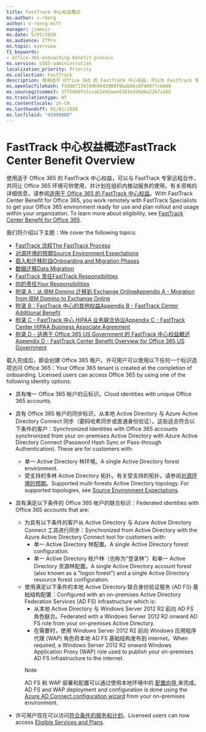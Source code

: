 ```yaml
---
title: FastTrack 中心权益概述
ms.author: v-rberg
author: v-rberg-msft
manager: jimmuir
ms.date: 5/01/2020
ms.audience: ITPro
ms.topic: overview
f1_keywords:
- office-365-onboarding-benefit-process
ms.service: o365-administration
localization_priority: Priority
ms.collection: FastTrack
description: 使用适于 Office 365 的 FastTrack 中心权益，可以与 FastTrack 专家远程合作，共同让 Office 365 环境可供使用，并计划在组织内推动服务的使用。有关资格的详细信息，请参阅适用于 Office 365 的 FastTrack 中心权益。
ms.openlocfilehash: f3dd071707d469041900f9bab86c07489ffcb4d0
ms.sourcegitcommit: 2775660fc5ccab2e92aee9383e326dba22b7a16b
ms.translationtype: HT
ms.contentlocale: zh-CN
ms.lasthandoff: 05/01/2020
ms.locfileid: "43999888"
---
```

# <a name="fasttrack-center-benefit-overview"></a><span data-ttu-id="8af8d-104">FastTrack 中心权益概述</span><span class="sxs-lookup"><span data-stu-id="8af8d-104">FastTrack Center Benefit Overview</span></span>

<span data-ttu-id="8af8d-p102">使用适于 Office 365 的 FastTrack 中心权益，可以与 FastTrack 专家远程合作，共同让 Office 365 环境可供使用，并计划在组织内推动服务的使用。有关资格的详细信息，请参阅[适用于 Office 365 的 FastTrack 中心权益](O365-fasttrack-benefit-for-office-365.md)。</span><span class="sxs-lookup"><span data-stu-id="8af8d-p102">With FastTrack Center Benefit for Office 365, you work remotely with FastTrack Specialists to get your Office 365 environment ready for use and plan rollout and usage within your organization. To learn more about eligibility, see [FastTrack Center Benefit for Office 365](O365-fasttrack-benefit-for-office-365.md).</span></span>
  
<span data-ttu-id="8af8d-107">我们将介绍以下主题：</span><span class="sxs-lookup"><span data-stu-id="8af8d-107">We cover the following topics:</span></span>
- [<span data-ttu-id="8af8d-108">FastTrack 流程</span><span class="sxs-lookup"><span data-stu-id="8af8d-108">The FastTrack Process</span></span>](O365-fasttrack-process.md) 
- [<span data-ttu-id="8af8d-109">对源环境的预期</span><span class="sxs-lookup"><span data-stu-id="8af8d-109">Source Environment Expectations</span></span>](O365-source-environment-expectations.md)
- [<span data-ttu-id="8af8d-110">载入和迁移阶段</span><span class="sxs-lookup"><span data-stu-id="8af8d-110">Onboarding and Migration Phases</span></span>](O365-onboarding-and-migration.md)
- [<span data-ttu-id="8af8d-111">数据迁移</span><span class="sxs-lookup"><span data-stu-id="8af8d-111">Data Migration</span></span>](O365-data-migration.md)
- [<span data-ttu-id="8af8d-112">FastTrack 责任</span><span class="sxs-lookup"><span data-stu-id="8af8d-112">FastTrack Responsibilities</span></span>](O365-fasttrack-responsibilities.md)
- [<span data-ttu-id="8af8d-113">你的责任</span><span class="sxs-lookup"><span data-stu-id="8af8d-113">Your Responsibilities</span></span>](O365-your-responsibilities.md) 
- [<span data-ttu-id="8af8d-114">附录 A：从 IBM Domino 迁移到 Exchange Online</span><span class="sxs-lookup"><span data-stu-id="8af8d-114">Appendix A - Migration from IBM Domino to Exchange Online</span></span>](O365-from-ibm-domino-to-exchange-online.md)
- [<span data-ttu-id="8af8d-115">附录 B：FastTrack 中心的其他权益</span><span class="sxs-lookup"><span data-stu-id="8af8d-115">Appendix B - FastTrack Center Additional Benefit</span></span>](O365-fasttrack-additional-benefits.md)
- [<span data-ttu-id="8af8d-116">附录 C - FastTrack 中心 HIPAA 业务联合协议</span><span class="sxs-lookup"><span data-stu-id="8af8d-116">Appendix C - FastTrack Center HIPAA Business Associate Agreement</span></span>](O365-hipaa-business-associate-agreement.md)
- [<span data-ttu-id="8af8d-117">附录 D - 适用于 Office 365 US Government 的 FastTrack 中心权益概述</span><span class="sxs-lookup"><span data-stu-id="8af8d-117">Appendix D - FastTrack Center Benefit Overview for Office 365 US Government</span></span>](US-Gov-appendix-overview.md)
    
<span data-ttu-id="8af8d-p103">载入完成后，即会创建 Office 365 租户。许可用户可以使用以下任何一个标识选项访问 Office 365：</span><span class="sxs-lookup"><span data-stu-id="8af8d-p103">Your Office 365 tenant is created at the completion of onboarding. Licensed users can access Office 365 by using one of the following identity options:</span></span>
- <span data-ttu-id="8af8d-120">具有唯一 Office 365 帐户的云标识。</span><span class="sxs-lookup"><span data-stu-id="8af8d-120">Cloud identities with unique Office 365 accounts.</span></span>
- <span data-ttu-id="8af8d-p104">具有 Office 365 帐户的同步标识，从本地 Active Directory 与 Azure Active Directory Connect 同步（密码哈希同步或直通身份验证）。这些适合符合以下条件的客户：</span><span class="sxs-lookup"><span data-stu-id="8af8d-p104">Synchronized Identities with Office 365 accounts synchronized from your on-premises Active Directory with Azure Active Directory Connect (Password Hash Sync or Pass-through Authentication). These are for customers with:</span></span>
  - <span data-ttu-id="8af8d-123">单一 Active Directory 林环境。</span><span class="sxs-lookup"><span data-stu-id="8af8d-123">A single Active Directory forest environment.</span></span>
  - <span data-ttu-id="8af8d-p105">受支持的多林 Active Directory 拓扑。有关受支持的拓扑，请参阅[对源环境的预期](O365-source-environment-expectations.md)。</span><span class="sxs-lookup"><span data-stu-id="8af8d-p105">Supported multi-forests Active Directory topology. For supported topologies, see [Source Environment Expectations](O365-source-environment-expectations.md).</span></span>
- <span data-ttu-id="8af8d-126">具有满足以下条件的 Office 365 帐户的联合标识：</span><span class="sxs-lookup"><span data-stu-id="8af8d-126">Federated identities with Office 365 accounts that are:</span></span>
  - <span data-ttu-id="8af8d-127">为具有以下条件的客户从 Active Directory 与 Azure Active Directory Connect 工具进行同步：</span><span class="sxs-lookup"><span data-stu-id="8af8d-127">Synchronized from Active Directory with the Azure Active Directory Connect tool for customers with:</span></span>
      - <span data-ttu-id="8af8d-128">单一 Active Directory 林配置。</span><span class="sxs-lookup"><span data-stu-id="8af8d-128">A single Active Directory forest configuration.</span></span>
      - <span data-ttu-id="8af8d-129">单一 Active Directory 帐户林（也称为“登录林”）和单一 Active Directory 资源林配置。</span><span class="sxs-lookup"><span data-stu-id="8af8d-129">A single Active Directory account forest (also known as a "logon forest") and a single Active Directory resource forest configuration.</span></span>
  - <span data-ttu-id="8af8d-130">使用满足以下条件的本地 Active Directory 联合身份验证服务 (AD FS) 基础结构配置：</span><span class="sxs-lookup"><span data-stu-id="8af8d-130">Configured with an on-premises Active Directory Federation Services (AD FS) infrastructure which is:</span></span>
      - <span data-ttu-id="8af8d-131">从本地 Active Directory 与 Windows Server 2012 R2 前向 AD FS 角色联合。</span><span class="sxs-lookup"><span data-stu-id="8af8d-131">Federated with a Windows Server 2012 R2 onward AD FS role from your on-premises Active Directory.</span></span>
      - <span data-ttu-id="8af8d-132">在需要时，使用 Windows Server 2012 R2 前向 Windows 应用程序代理 (WAP) 角色将本地 AD FS 基础结构发布到 internet。</span><span class="sxs-lookup"><span data-stu-id="8af8d-132">When required, a Windows Server 2012 R2 onward Windows Application Proxy (WAP) role used to publish your on-premises AD FS infrastructure to the internet.</span></span>
    > [!NOTE]
    > <span data-ttu-id="8af8d-133">AD FS 和 WAP 部署和配置可以通过使用本地环境中的 [ 配置向导 ](https://go.microsoft.com/fwlink/?linkid=844794)来完成。</span><span class="sxs-lookup"><span data-stu-id="8af8d-133">AD FS and WAP deployment and configuration is done using the [Azure AD Connect configuration wizard](https://go.microsoft.com/fwlink/?linkid=844794) from your on-premises environment.</span></span> 
  
- <span data-ttu-id="8af8d-134">许可用户现在可以访问[符合条件的服务和计划](M365-eligible-services-and-plans.md)。</span><span class="sxs-lookup"><span data-stu-id="8af8d-134">Licensed users can now access [Eligible Services and Plans](M365-eligible-services-and-plans.md).</span></span>

